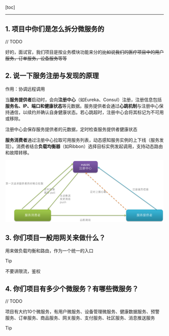 [toc]

---

## 1. 项目中你们是怎么拆分微服务的

// TODO

好的，面试官，我们项目是按业务模块功能来分的~~比如说我们的医疗项目中的用户服务，订单服务，设备服务等等~~



## 2. 说一下服务注册与发现的原理

作用：协调远程调用

当**服务提供者**启动时，会向**注册中心**（如Eureka、Consul）注册，注册信息包括**服务名、IP、端口和健康状态**等元数据。服务提供者会通过**心跳机制**与注册中心保持通信，以续约并确认自身健康状态。若心跳超时，注册中心会将其标记为不可用或移除。

注册中心会保存服务提供者的元数据，定时检查服务提供者健康状态

**服务消费者**通过注册中心拉取可用服务列表，动态感知服务实例的上下线（服务发现）。消费者结合**负载均衡器**（如Ribbon）选择目标实例发起调用，支持动态路由和故障转移。

<img src="./assets/image-20251009215334985.png" alt="image-20251009215334985" style="zoom:67%;" />



## 3. 你们项目一般用网关来做什么？

用来做负载均衡和路由，作为一个统一的入口

> [!tip] 
>
> 不要讲限流，鉴权



## 4. 你们项目有多少个微服务？有哪些微服务？

// TODO

项目有大约10个微服务，有用户微服务、设备管理微服务、健康数据服务、预警服务、订单服务、商品服务、网关服务、支付服务、社区服务、消息推送服务

> [!tip] 
>
> 